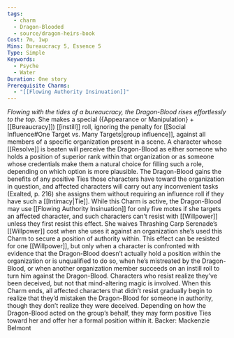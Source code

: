 ```yaml
---
tags:
  - charm
  - Dragon-Blooded
  - source/dragon-heirs-book
Cost: 7m, 1wp
Mins: Bureaucracy 5, Essence 5
Type: Simple
Keywords:
  - Psyche
  - Water
Duration: One story
Prerequisite Charms:
  - "[[Flowing Authority Insinuation]]"
---
```

*Flowing with the tides of a bureaucracy, the Dragon-Blood rises effortlessly to the top.*
She makes a special ({Appearance or Manipulation} + [[Bureaucracy]]) [[instill]] roll, ignoring the penalty for [[Social Influence#One Target vs. Many Targets|group influence]], against all members of a specific organization present in a scene.
A character whose [[Resolve]] is beaten will perceive the Dragon-Blood as either someone who holds a position of superior rank within that organization or as someone whose credentials make them a natural choice for filling such a role, depending on which option is more plausible.
The Dragon-Blood gains the benefits of any positive Ties those characters have toward the organization in question, and affected characters will carry out any inconvenient tasks (Exalted, p. 216) she assigns them without requiring an influence roll if they have such a [[Intimacy|Tie]].
While this Charm is active, the Dragon-Blood may use [[Flowing Authority Insinuation]] for only five motes if she targets an affected character, and such characters can’t resist with [[Willpower]] unless they first resist this effect.
She waives Thrashing Carp Serenade’s [[Willpower]] cost when she uses it against an organization she’s used this Charm to secure a position of authority within.
This effect can be resisted for one [[Willpower]], but only when a character is confronted with evidence that the Dragon-Blood doesn’t actually hold a position within the organization or is unqualified to do so, when he’s mistreated by the Dragon-Blood, or when another organization member succeeds on an instill roll to turn him against the Dragon-Blood. Characters who resist realize they’ve been deceived, but not that mind-altering magic is involved.
When this Charm ends, all affected characters that didn’t resist gradually begin to realize that they’d mistaken the Dragon-Blood for someone in authority, though they don’t realize they were deceived. Depending on how the Dragon-Blood acted on the group’s behalf, they may form positive Ties toward her and offer her a formal position within it.
Backer: Mackenzie Belmont